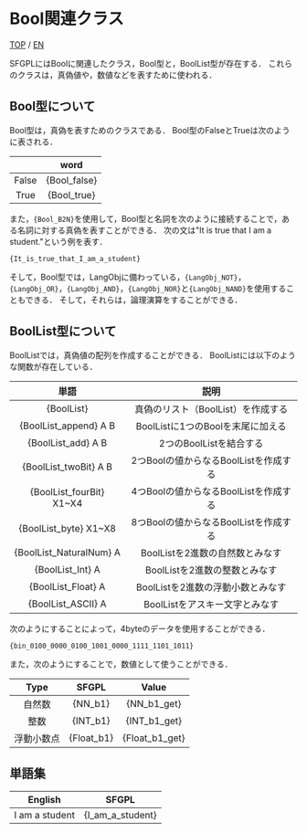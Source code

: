 # Bool関連クラス

[TOP](../../readme.md)
/
[EN](../en/Bool.md)

SFGPLにはBoolに関連したクラス，Bool型と，BoolList型が存在する．
これらのクラスは，真偽値や，数値などを表すために使われる．

## Bool型について

Bool型は，真偽を表すためのクラスである．
Bool型のFalseとTrueは次のように表される．

||word|
|:-:|:-:|
|False|{Bool_false}|
|True|{Bool_true}|

また，```{Bool_B2N}```を使用して，Bool型と名詞を次のように接続することで，ある名詞に対する真偽を表すことができる．
次の文は"It is true that I am a student."という例を表す．

```SFGPL
{It_is_true_that_I_am_a_student}
```

そして，Bool型では，LangObjに備わっている，```{LangObj_NOT}```，```{LangObj_OR}```，```{LangObj_AND}```，```{LangObj_NOR}```と```{LangObj_NAND}```を使用することもできる．
そして，それらは，論理演算をすることができる．

## BoolList型について

BoolListでは，真偽値の配列を作成することができる．
BoolListには以下のような関数が存在している．

|単語|説明|
|:-:|:-:|
|{BoolList}|真偽のリスト（BoolList）を作成する|
|{BoolList_append} A B|BoolListに1つのBoolを末尾に加える|
|{BoolList_add} A B|2つのBoolListを結合する|
|{BoolList_twoBit} A B|2つBoolの値からなるBoolListを作成する|
|{BoolList_fourBit} X1~X4|4つBoolの値からなるBoolListを作成する|
|{BoolList_byte} X1~X8|8つBoolの値からなるBoolListを作成する|
|{BoolList_NaturalNum} A|BoolListを2進数の自然数とみなす|
|{BoolList_Int} A|BoolListを2進数の整数とみなす|
|{BoolList_Float} A|BoolListを2進数の浮動小数とみなす|
|{BoolList_ASCII} A|BoolListをアスキー文字とみなす|

次のようにすることによって，4byteのデータを使用することができる．

```SFGPL
{bin_0100_0000_0100_1001_0000_1111_1101_1011}
```

また，次のようにすることで，数値として使うことができる．

|Type|SFGPL|Value|
|:-:|:-:|:-:|
|自然数|{NN_b1}|{NN_b1_get}|
|整数|{INT_b1}|{INT_b1_get}|
|浮動小数点|{Float_b1}|{Float_b1_get}|

## 単語集

|English|SFGPL|
|:-:|:-:|
|I am a student|{I_am_a_student}|
